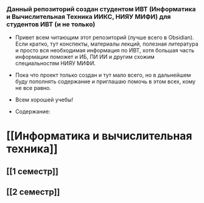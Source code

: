 ### **Данный репозиторий создан студентом ИВТ (Информатика и Вычислительная Техника ИИКС, НИЯУ МИФИ) для студентов ИВТ (и не только)**

- Привет всем читающим этот репозиторий (лучше всего в Obsidian). Если кратко, тут конспекты, материалы лекций, полезная литература и просто вся необходимая информация по ИВТ, хотя большая часть информации поможет и ИБ, ПИ ИИ и другим схожим специальностям НИЯУ МИФИ. 

- Пока что проект только создан и тут мало всего, но в дальнейшем буду пополнять содержание и приглашаю помочь в этом всех, кому не все равно. 

- Всем хорошей учебы! 

- Содержание: 
# [[Информатика и вычислительная техника]]
## [[1 семестр]]
## [[2 семестр]]



